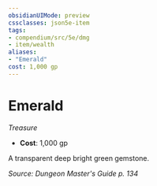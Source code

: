 ```yaml
---
obsidianUIMode: preview
cssclasses: json5e-item
tags:
- compendium/src/5e/dmg
- item/wealth
aliases: 
- "Emerald"
cost: 1,000 gp
---
```

# Emerald
*Treasure*  

- **Cost**: 1,000 gp

A transparent deep bright green gemstone.

*Source: Dungeon Master's Guide p. 134*